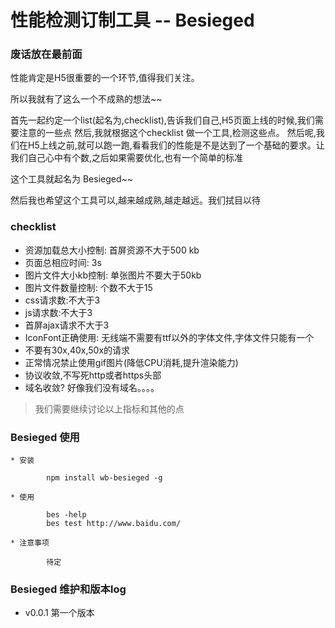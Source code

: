 # 性能检测订制工具 --  Besieged

### 废话放在最前面

性能肯定是H5很重要的一个环节,值得我们关注。

所以我就有了这么一个不成熟的想法~~

首先一起约定一个list(起名为,checklist),告诉我们自己,H5页面上线的时候,我们需要注意的一些点
然后,我就根据这个checklist 做一个工具,检测这些点。
然后呢,我们在H5上线之前,就可以跑一跑,看看我们的性能是不是达到了一个基础的要求。让我们自己心中有个数,之后如果需要优化,也有一个简单的标准


这个工具就起名为 Besieged~~

然后我也希望这个工具可以,越来越成熟,越走越远。我们拭目以待

### checklist
   * 资源加载总大小控制: 首屏资源不大于500  kb
   * 页面总相应时间: 3s
   * 图片文件大小kb控制: 单张图片不要大于50kb
   * 图片文件数量控制: 个数不大于15
   * css请求数:不大于3
   * js请求数:不大于3
   * 首屏ajax请求不大于3
   * IconFont正确使用: 无线端不需要有ttf以外的字体文件,字体文件只能有一个
   * 不要有30x,40x,50x的请求
   * 正常情况禁止使用gif图片(降低CPU消耗,提升渲染能力)
   * 协议收敛,不写死http或者https头部
   * 域名收敛? 好像我们没有域名。。。。

   > 我们需要继续讨论以上指标和其他的点

### Besieged 使用

    * 安装

            npm install wb-besieged -g

    * 使用

            bes -help
            bes test http://www.baidu.com/

    * 注意事项

            待定

### Besieged 维护和版本log

 * v0.0.1  第一个版本


